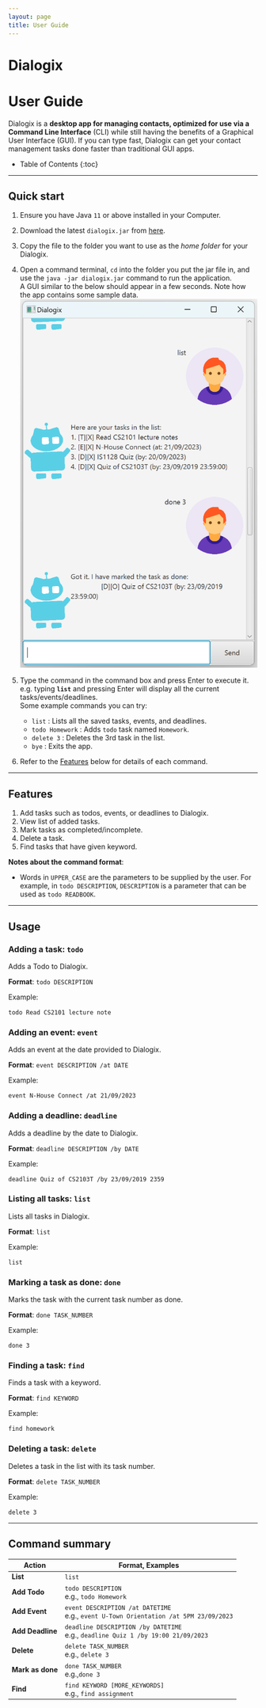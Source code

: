 ```yaml
---
layout: page
title: User Guide
---
```


# Dialogix

# User Guide

Dialogix is a **desktop app for managing contacts, optimized for use via a Command Line Interface** (CLI) while still having the benefits of a Graphical User Interface (GUI). If you can type fast, Dialogix can get your contact management tasks done faster than traditional GUI apps.

* Table of Contents
  {:toc}

--------------------------------------------------------------------------------------------------------------------
## Quick start

1. Ensure you have Java `11` or above installed in your Computer.

1. Download the latest `dialogix.jar` from [here](https://github.com/longnguyentan/ip/releases).

1. Copy the file to the folder you want to use as the _home folder_ for your Dialogix.

1. Open a command terminal, `cd` into the folder you put the jar file in, and use the `java -jar dialogix.jar` command to run the application.<br>
   A GUI similar to the below should appear in a few seconds. Note how the app contains some sample data.<br>
   ![Ui](/docs/Ui.png)

1. Type the command in the command box and press Enter to execute it. e.g. typing **`list`** and pressing Enter will display all the current tasks/events/deadlines.<br>
   Some example commands you can try:

    * `list` : Lists all the saved tasks, events, and deadlines.
    * `todo Homework` : Adds `todo` task named `Homework`.
    * `delete 3` : Deletes the 3rd task in the list.
    * `bye` : Exits the app.

1. Refer to the [Features](#features) below for details of each command.

--------------------------------------------------------------------------------------------------------------------
## Features
1. Add tasks such as todos, events, or deadlines to Dialogix.
2. View list of added tasks.
3. Mark tasks as completed/incomplete.
4. Delete a task.
5. Find tasks that have given keyword.

**Notes about the command format**:
- Words in `UPPER_CASE` are the parameters to be supplied by the user. For example, in `todo DESCRIPTION`, `DESCRIPTION` is a parameter that can be used as `todo READBOOK`.
--------------------------------------------------------------------------------------------------------------------
## Usage
### Adding a task: `todo`
Adds a Todo to Dialogix.

**Format**: `todo DESCRIPTION`

Example:

```
todo Read CS2101 lecture note
```


### Adding an event: `event`
Adds an event at the date provided to Dialogix.

**Format**: `event DESCRIPTION /at DATE`

Example:

```
event N-House Connect /at 21/09/2023
```

### Adding a deadline: `deadline`
Adds a deadline by the date to Dialogix.

**Format**: `deadline DESCRIPTION /by DATE`

Example:

```
deadline Quiz of CS2103T /by 23/09/2019 2359
```

### Listing all tasks: `list`
Lists all tasks in Dialogix.

**Format**: `list`

Example:

```
list
```

### Marking a task as done: `done`
Marks the task with the current task number as done.

**Format**: `done TASK_NUMBER`

Example:

```
done 3
```

### Finding a task: `find`
Finds a task with a keyword.

**Format**: `find KEYWORD`

Example:

```
find homework
```

### Deleting a task: `delete`
Deletes a task in the list with its task number.

**Format**: `delete TASK_NUMBER`

Example:

```
delete 3
```
--------------------------------------------------------------------------------------------------------------------
## Command summary

Action | Format, Examples
--------|------------------
**List** | `list`
**Add Todo** | `todo DESCRIPTION` <br> e.g., `todo Homework`
**Add Event** | `event DESCRIPTION /at DATETIME` <br> e.g., `event U-Town Orientation /at 5PM 23/09/2023`
**Add Deadline** | `deadline DESCRIPTION /by DATETIME` <br> e.g., `deadline Quiz 1 /by 19:00 21/09/2023`
**Delete** | `delete TASK_NUMBER`<br> e.g., `delete 3`
**Mark as done** | `done TASK_NUMBER`<br> e.g.,`done 3`
**Find** | `find KEYWORD [MORE_KEYWORDS]`<br> e.g., `find assignment`
